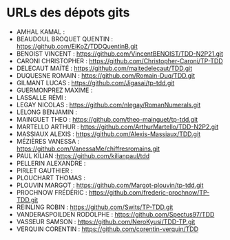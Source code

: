 # URLs des dépots gits

* AMHAL KAMAL :
* BEAUDOUL BROQUET  QUENTIN : https://github.com/EiKoZ/TDDQuentinB.git
* BENOIST VINCENT : https://github.com/VincentBENOIST/TDD-N2P21.git
* CARONI  CHRISTOPHER : https://github.com/Christopher-Caroni/TP-TDD
* DELECAUT  MAÏTÉ : https://github.com/maitedelecaut/TDD.git
* DUQUESNE  ROMAIN  : https://github.com/Romain-Duq/TDD.git
* GILMANT LUCAS : https://github.com/Jigasai/tp-tdd.git
* GUERMONPREZ MAXIME  :
* LASSALLE  RÉMI  :
* LEGAY NICOLAS : https://github.com/nlegay/RomanNumerals.git
* LELONG  BENJAMIN  :
* MAINGUET  THEO  : https://github.com/theo-mainguet/tp-tdd.git
* MARTELLO  ARTHUR  : https://github.com/ArthurMartello/TDD-N2P2.git
* MASSIAUX  ALEXIS  : https://github.com/Alexis-Massiaux/TDD.git
* MÉZIÈRES  VANESSA : https://github.com/VanessaMe/chiffresromains.git
* PAUL  KILIAN  :https://github.com/kilianpaul/tdd
* PELLERIN  ALEXANDRE :
* PIRLET  GAUTHIER  :
* PLOUCHART THOMAS  :
* PLOUVIN MARGOT  : https://github.com/Margot-plouvin/tp-tdd.git
* PROCHNOW  FRÉDÉRIC  : https://github.com/frederic-prochnow/TP-TDD.git
* REINLING  ROBIN : https://github.com/Swits/TP-TDD.git
* VANDERASPOILDEN RODOLPHE  : https://github.com/Spectus97/TDD
* VASSEUR SAMSON  : https://github.com/NeroKyusi/TDD-TP.git
* VERQUIN CORENTIN  : https://github.com/corentin-verquin/TDD
